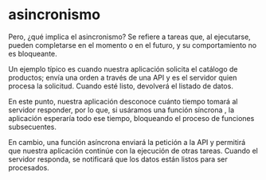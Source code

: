 # asincronismo
Pero, ¿qué implica el asincronismo? Se refiere a tareas que, al ejecutarse, pueden completarse en el momento o en el futuro, y su comportamiento no es bloqueante.

Un ejemplo típico es cuando nuestra aplicación solicita el catálogo de productos; envía una orden a través de una API y es el servidor quien procesa la solicitud. Cuando esté listo, devolverá el listado de datos.

En este punto, nuestra aplicación desconoce cuánto tiempo tomará al servidor responder, por lo que, si usáramos una función síncrona , la aplicación esperaría todo ese tiempo, bloqueando el proceso de funciones subsecuentes.

En cambio, una función asíncrona enviará la petición a la API y permitirá que nuestra aplicación continúe con la ejecución de otras tareas. Cuando el servidor responda, se notificará que los datos están listos para ser procesados.
